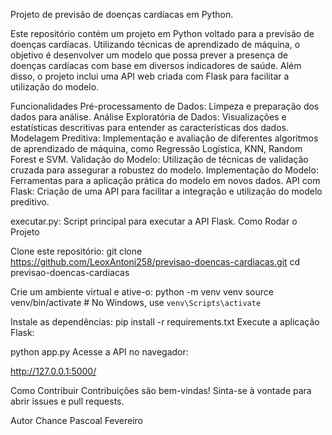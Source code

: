 Projeto de previsão de doenças cardíacas em Python.

Este repositório contém um projeto em Python voltado para a previsão de doenças cardíacas. Utilizando técnicas de aprendizado de máquina, o objetivo é desenvolver um modelo que possa prever a presença de doenças cardíacas com base em diversos indicadores de saúde. Além disso, o projeto inclui uma API web criada com Flask para facilitar a utilização do modelo.

Funcionalidades
Pré-processamento de Dados: Limpeza e preparação dos dados para análise.
Análise Exploratória de Dados: Visualizações e estatísticas descritivas para entender as características dos dados.
Modelagem Preditiva: Implementação e avaliação de diferentes algoritmos de aprendizado de máquina, como Regressão Logística, KNN, Random Forest e SVM.
Validação do Modelo: Utilização de técnicas de validação cruzada para assegurar a robustez do modelo.
Implementação do Modelo: Ferramentas para a aplicação prática do modelo em novos dados.
API com Flask: Criação de uma API para facilitar a integração e utilização do modelo preditivo.

executar.py: Script principal para executar a API Flask.
Como Rodar o Projeto

Clone este repositório:
git clone https://github.com/LeoxAntoni258/previsao-doencas-cardiacas.git
cd previsao-doencas-cardiacas

Crie um ambiente virtual e ative-o:
python -m venv venv
source venv/bin/activate  # No Windows, use `venv\Scripts\activate`

Instale as dependências:
pip install -r requirements.txt
Execute a aplicação Flask:

python app.py
Acesse a API no navegador:

http://127.0.0.1:5000/

Como Contribuir
Contribuições são bem-vindas! Sinta-se à vontade para abrir issues e pull requests.

Autor
Chance Pascoal Fevereiro
